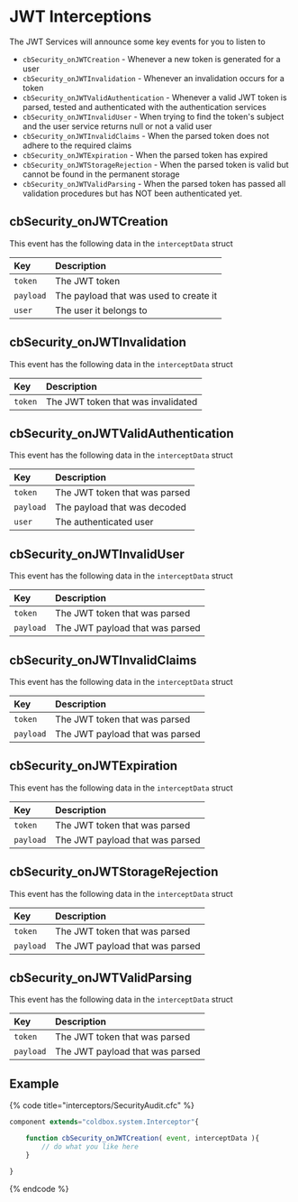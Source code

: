 # JWT Interceptions

The JWT Services will announce some key events for you to listen to

* `cbSecurity_onJWTCreation` - Whenever a new token is generated for a user
* `cbSecurity_onJWTInvalidation` - Whenever an invalidation occurs for a token
* `cbSecurity_onJWTValidAuthentication` - Whenever a valid JWT token is parsed, tested and authenticated with the authentication services
* `cbSecurity_onJWTInvalidUser` - When trying to find the token's subject and the user service returns null or not a valid user
* `cbSecurity_onJWTInvalidClaims` - When the parsed token does not adhere to the required claims
* `cbSecurity_onJWTExpiration` - When the parsed token has expired
* `cbSecurity_onJWTStorageRejection` - When the parsed token is valid but cannot be found in the permanent storage
* `cbSecurity_onJWTValidParsing` - When the parsed token has passed all validation procedures but has NOT been authenticated yet.

## cbSecurity\_onJWTCreation

This event has the following data in the `interceptData` struct

| Key | Description |
| :--- | :--- |
| `token` | The JWT token |
| `payload` | The payload that was used to create it |
| `user` | The user it belongs to |

## cbSecurity\_onJWTInvalidation

This event has the following data in the `interceptData` struct

| Key | Description |
| :--- | :--- |
| `token` | The JWT token that was invalidated |

## cbSecurity\_onJWTValidAuthentication

This event has the following data in the `interceptData` struct

| Key | Description |
| :--- | :--- |
| `token` | The JWT token that was parsed |
| `payload` | The payload that was decoded |
| `user` | The authenticated user |

## cbSecurity\_onJWTInvalidUser

This event has the following data in the `interceptData` struct

| Key | Description |
| :--- | :--- |
| `token` | The JWT token that was parsed |
| `payload` | The JWT payload that was parsed |

## cbSecurity\_onJWTInvalidClaims

This event has the following data in the `interceptData` struct

| Key | Description |
| :--- | :--- |
| `token` | The JWT token that was parsed |
| `payload` | The JWT payload that was parsed |

## cbSecurity\_onJWTExpiration

This event has the following data in the `interceptData` struct

| Key | Description |
| :--- | :--- |
| `token` | The JWT token that was parsed |
| `payload` | The JWT payload that was parsed |

## cbSecurity\_onJWTStorageRejection

This event has the following data in the `interceptData` struct

| Key | Description |
| :--- | :--- |
| `token` | The JWT token that was parsed |
| `payload` | The JWT payload that was parsed |

## cbSecurity\_onJWTValidParsing

This event has the following data in the `interceptData` struct

| Key | Description |
| :--- | :--- |
| `token` | The JWT token that was parsed |
| `payload` | The JWT payload that was parsed |

## Example

{% code title="interceptors/SecurityAudit.cfc" %}
```javascript
component extends="coldbox.system.Interceptor"{

    function cbSecurity_onJWTCreation( event, interceptData ){
        // do what you like here
    }

}
```
{% endcode %}

